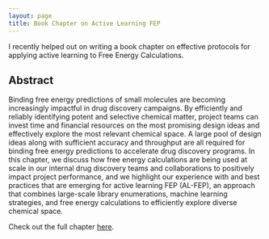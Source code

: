 ```yaml
---
layout: page 
title: Book Chapter on Active Learning FEP
---
```


I recently helped out on writing a book chapter on effective protocols for applying active learning to Free Energy 
Calculations.

## Abstract
Binding free energy predictions of small molecules are becoming increasingly impactful in drug discovery campaigns. By
efficiently and reliably identifying potent and selective chemical matter, project teams can invest time and financial
resources on the most promising design ideas and effectively explore the most relevant chemical space. A large pool of
design ideas along with sufficient accuracy and throughput are all required for binding free energy predictions to
accelerate drug discovery programs. In this chapter, we discuss how free energy calculations are being used at scale in
our internal drug discovery teams and collaborations to positively impact project performance, and we highlight our
experience with and best practices that are emerging for active learning FEP (AL-FEP), an approach that combines
large-scale library enumerations, machine learning strategies, and free energy calculations to efficiently explore
diverse chemical space.

Check out the full chapter [here](https://pubs.acs.org/doi/abs/10.1021/bk-2021-1397.ch008).